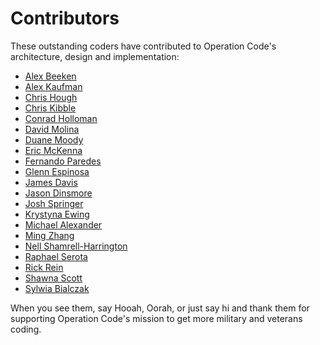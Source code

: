 Contributors
============

These outstanding coders have contributed to Operation Code's architecture, design and implementation:

* [Alex Beeken](https://github.com/alexbeeken)
* [Alex Kaufman](https://github.com/alexkaufman06)
* [Chris Hough](https://github.com/chrishough)
* [Chris Kibble](https://github.com/ckib16)
* [Conrad Holloman](https://github.com/hollomancer)
* [David Molina](https://github.com/davidmolina)
* [Duane Moody](https://github.com/dmmoody)
* [Eric McKenna](https://github.com/emckenna)
* [Fernando Paredes](https://github.com/nanoxd)
* [Glenn Espinosa](https://github.com/gxespino)
* [James Davis](https://github.com/cavalryjim)
* [Jason Dinsmore](https://github.com/dinjas)
* [Josh Springer](https://github.com/jdspringr07)
* [Krystyna Ewing](https://github.com/Wimsy113)
* [Michael Alexander](https://github.com/cenderin)
* [Ming Zhang](https://github.com/Scripore)
* [Nell Shamrell-Harrington](https://github.com/nellshamrell)
* [Raphael Serota](https://github.com/rserota)
* [Rick Rein](https://github.com/rickr)
* [Shawna Scott](https://github.com/shawnacscott)
* [Sylwia Bialczak](https://github.com/ArgonCode)

When you see them, say Hooah, Oorah, or just say hi and thank them for supporting Operation Code's mission to get more military and veterans coding.
